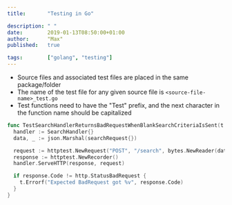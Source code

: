 ```yaml
---
title:       "Testing in Go"

description: " "
date:        2019-01-13T08:50:00+01:00
author:      "Max"
published:   true

tags:        ["golang", "testing"]
---
```


- Source files and associated test files are placed in the same package/folder
- The name of the test file for any given source file is `<source-file-name>_test.go`
- Test functions need to have the "Test" prefix, and the next character in the function name should be capitalized

```go
func TestSearchHandlerReturnsBadRequestWhenBlankSearchCriteriaIsSent(t *testing.T) {
  handler := SearchHandler{}
  data, _ := json.Marshal(searchRequest{})

  request := httptest.NewRequest("POST", "/search", bytes.NewReader(data))
  response := httptest.NewRecorder()
  handler.ServeHTTP(response, request)

  if response.Code != http.StatusBadRequest {
    t.Errorf("Expected BadRequest got %v", response.Code)
  }
}
```
